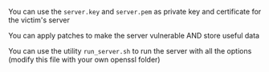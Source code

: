 You can use the `server.key` and `server.pem` as private key and certificate for the victim's server

You can apply patches to make the server vulnerable AND store useful data

You can use the utility `run_server.sh` to run the server with all the options (modify this file with your own openssl folder)
